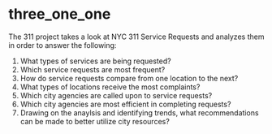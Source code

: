 # three_one_one
The 311 project takes a look at NYC 311 Service Requests and analyzes them in order to answer the following:

1. What types of services are being requested? 
2. Which service requests are most frequent?
3. How do service requests compare from one location to the next?
4. What types of locations receive the most complaints?
5. Which city agencies are called upon to service requests?
6. Which city agencies are most efficient in completing requests?
7. Drawing on the anaylsis and identifying trends, what recommendations can be made to better utilize city resources?
